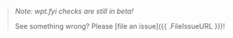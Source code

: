 > _Note: wpt.fyi checks are still in beta!_
>
> See something wrong? Please [file an issue]({{ .FileIssueURL }})!
